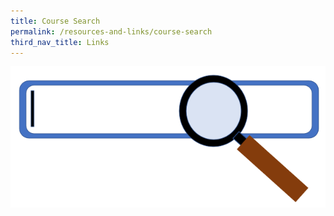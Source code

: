 ```yaml
---
title: Course Search
permalink: /resources-and-links/course-search
third_nav_title: Links
---
```


[![Course Search](/images/resources-and-links/course-search.png)](https://e-services.ncss.gov.sg/Training/Course/TemplateSearch "Search for Courses")


